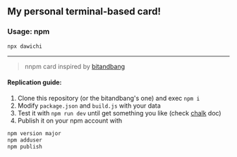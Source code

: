 ## My personal terminal-based card!

### Usage: npm
```bash
npx dawichi
```

---

> nnpm card inspired by [bitandbang](https://github.com/bnb/bitandbang)

#### Replication guide:

1. Clone this repository (or the bitandbang's one) and exec `npm i`
2. Modify `package.json` and `build.js` with your data
3. Test it with `npm run dev` until get something you like (check [chalk](https://www.npmjs.com/package/chalk) doc)
4. Publish it on your npm account with
```bash
npm version major
npm adduser
npm publish
```
